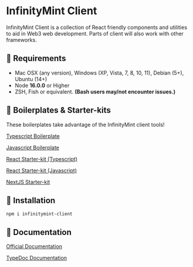 # InfinityMint Client

InfinityMint Client is a collection of React friendly components and utilities to aid in Web3 web development. Parts of client will also work with other frameworks.

## 🗿 Requirements

- Mac OSX (any version), Windows (XP, Vista, 7, 8, 10, 11), Debian (5+), Ubuntu (14+)
- Node **16.0.0** or Higher
- ZSH, Fish or equivalent. **(Bash users may/not encounter issues.)**

## 🗿 Boilerplates & Starter-kits

These boilerplates take advantage of the InfinityMint client tools!

[Typescript Boilerplate](https://github.com/0x0zAgency/infinitymint-typescript-boilerplate)

[Javascript Boilerplate](https://github.com/0x0zAgency/infinitymint-javascript-boilerplate)

[React Starter-kit (Typescript)](https://github.com/0x0zAgency/infinitymint-react-typescript-starterkit)

[React Starter-kit (Javascript)](https://github.com/0x0zAgency/infinitymint-react-javascript-starterkit)

[NextJS Starter-kit](https://github.com/0x0zAgency/infinitymint-nextjs-starterkit)

## 🗿 Installation

`npm i infinitymint-client`

## 🗿 Documentation

[Official Documentation](https://docs.infinitymint.app)

[TypeDoc Documentation](https://typedoc.org/)
